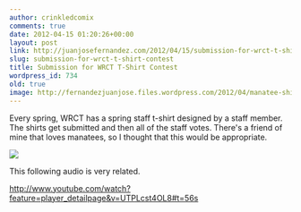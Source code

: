 ```yaml
---
author: crinkledcomix
comments: true
date: 2012-04-15 01:20:26+00:00
layout: post
link: http://juanjosefernandez.com/2012/04/15/submission-for-wrct-t-shirt-contest/
slug: submission-for-wrct-t-shirt-contest
title: Submission for WRCT T-Shirt Contest
wordpress_id: 734
old: true
image: http://fernandezjuanjose.files.wordpress.com/2012/04/manatee-shirt_41.jpeg
---
```


Every spring, WRCT has a spring staff t-shirt designed by a staff member. The shirts get submitted and then all of the staff votes. There's a friend of mine that loves manatees, so I thought that this would be appropriate.
<!--more-->

[![](http://fernandezjuanjose.files.wordpress.com/2012/04/manatee-shirt_41.jpeg)](http://fernandezjuanjose.files.wordpress.com/2012/04/manatee-shirt_41.jpeg)

This following audio is very related.

http://www.youtube.com/watch?feature=player_detailpage&v=UTPLcst4OL8#t=56s
